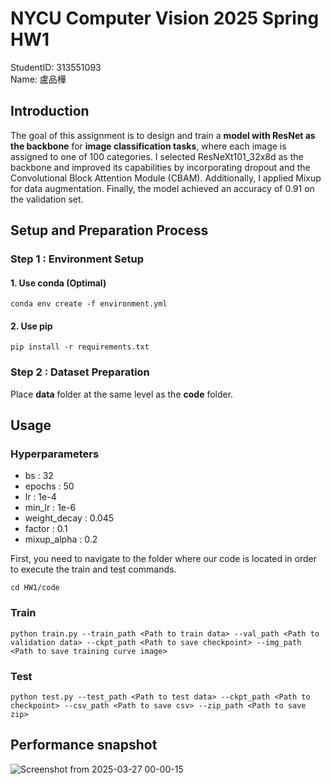 # NYCU Computer Vision 2025 Spring HW1
StudentID: 313551093\
Name: 盧品樺

## Introduction
The goal of this assignment is to design and train a **model with ResNet as the backbone** for **image classification tasks**, where each image is assigned to one of 100 categories.
I selected ResNeXt101_32x8d as the backbone and improved its capabilities by incorporating dropout and the Convolutional Block Attention Module (CBAM). Additionally, I applied Mixup for data augmentation. Finally, the model achieved an accuracy of 0.91 on the validation set.

## Setup and Preparation Process
### Step 1 : Environment Setup

#### 1. Use conda (Optimal)
```
conda env create -f environment.yml 
```

#### 2. Use pip
```
pip install -r requirements.txt
```

### Step 2 : Dataset Preparation
Place **data** folder at the same level as the **code** folder.

## Usage
### Hyperparameters

* bs : 32
* epochs : 50
* lr : 1e-4
* min_lr : 1e-6
* weight_decay : 0.045
* factor : 0.1
* mixup_alpha : 0.2

First, you need to navigate to the folder where our code is located in order to execute the train and test commands.

```
cd HW1/code                      
```

### Train

```
python train.py --train_path <Path to train data> --val_path <Path to validation data> --ckpt_path <Path to save checkpoint> --img_path <Path to save training curve image>                    
```

### Test

```
python test.py --test_path <Path to test data> --ckpt_path <Path to checkpoint> --csv_path <Path to save csv> --zip_path <Path to save zip>               
```

## Performance snapshot
![Screenshot from 2025-03-27 00-00-15](https://github.com/user-attachments/assets/94ea4a4e-92ad-43b0-b83a-84feebff8403)



